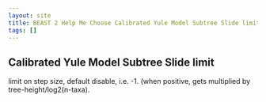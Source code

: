 ```yaml
---
layout: site
title: BEAST 2 Help Me Choose Calibrated Yule Model Subtree Slide limit
tags: []
---
```


## Calibrated Yule Model Subtree Slide limit

limit on step size, default disable, i.e. -1. (when positive, gets multiplied by tree-height/log2(n-taxa).
